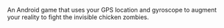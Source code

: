 An Android game that uses your GPS location and gyroscope to augment your reality to fight the invisible chicken zombies.